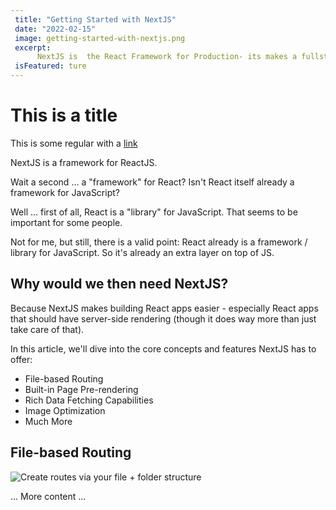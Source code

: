 ```yaml
---
 title: "Getting Started with NextJS"
 date: "2022-02-15"
 image: getting-started-with-nextjs.png
 excerpt:
      NextJS is  the React Framework for Production- its makes a fullstack ReactJS apps and sites a breez and ships with built-in SSR
 isFeatured: ture
---
```


# This is a title

This is some regular with a [link](https://google.com)

NextJS is a framework for ReactJS.

Wait a second ... a "framework" for React? Isn't React itself already a framework for JavaScript?

Well ... first of all, React is a "library" for JavaScript. That seems to be important for some people.

Not for me, but still, there is a valid point: React already is a framework / library for JavaScript. So it's already an extra layer on top of JS.

## Why would we then need NextJS?

Because NextJS makes building React apps easier - especially React apps that should have server-side rendering (though it does way more than just take care of that).

In this article, we'll dive into the core concepts and features NextJS has to offer:

- File-based Routing
- Built-in Page Pre-rendering
- Rich Data Fetching Capabilities
- Image Optimization
- Much More

## File-based Routing

![Create routes via your file + folder structure](/images/posts/getting-started-with-nextjs/nextjs-file-based-routing.png)

... More content ...

